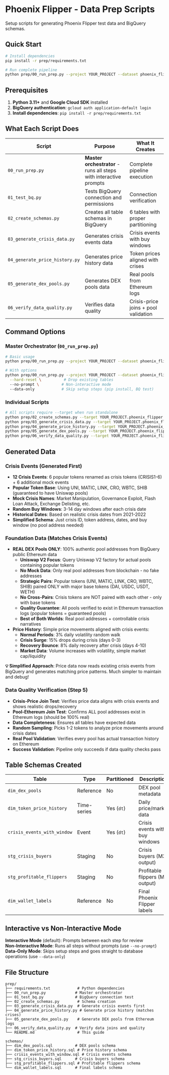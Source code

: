 # Phoenix Flipper - Data Prep Scripts

Setup scripts for generating Phoenix Flipper test data and BigQuery schemas.

## Quick Start

```bash
# Install dependencies
pip install -r prep/requirements.txt

# Run complete pipeline
python prep/00_run_prep.py --project YOUR_PROJECT --dataset phoenix_flipper
```

## Prerequisites

1. **Python 3.11+** and **Google Cloud SDK** installed
2. **BigQuery authentication**: `gcloud auth application-default login`
3. **Install dependencies**: `pip install -r prep/requirements.txt`

## What Each Script Does

| Script | Purpose | What It Creates |
|--------|---------|-----------------|
| `00_run_prep.py` | **Master orchestrator** - runs all steps with interactive prompts | Complete pipeline execution |
| `01_test_bq.py` | Tests BigQuery connection and permissions | Connection verification |
| `02_create_schemas.py` | Creates all table schemas in BigQuery | 6 tables with proper partitioning |
| `03_generate_crisis_data.py` | Generates crisis events data | Crisis events with buy windows |
| `04_generate_price_history.py` | Generates price history data | Token prices aligned with crises |
| `05_generate_dex_pools.py` | Generates DEX pools data | Real pools from Ethereum logs |
| `06_verify_data_quality.py` | Verifies data quality | Crisis-price joins + pool validation |

## Command Options

### Master Orchestrator (`00_run_prep.py`)
```bash
# Basic usage
python prep/00_run_prep.py --project YOUR_PROJECT --dataset phoenix_flipper

# With options
python prep/00_run_prep.py --project YOUR_PROJECT --dataset phoenix_flipper \
  --hard-reset \          # Drop existing tables
  --no-prompt \          # Non-interactive mode
  --data-only            # Skip setup steps (pip install, BQ test)
```

### Individual Scripts
```bash
# All scripts require --target when run standalone
python prep/02_create_schemas.py --target YOUR_PROJECT.phoenix_flipper --drop
python prep/03_generate_crisis_data.py --target YOUR_PROJECT.phoenix_flipper --count 12
python prep/04_generate_price_history.py --target YOUR_PROJECT.phoenix_flipper
python prep/05_generate_dex_pools.py --target YOUR_PROJECT.phoenix_flipper
python prep/06_verify_data_quality.py --target YOUR_PROJECT.phoenix_flipper
```

## Generated Data

### Crisis Events (Generated First)  
- **12 Crisis Events**: 6 popular tokens renamed as crisis tokens (CRISIS1-6) + 6 additional mock events
- **Popular Token Base**: Using UNI, MATIC, LINK, CRO, WBTC, SHIB (guaranteed to have Uniswap pools)
- **Mock Crisis Names**: Market Manipulation, Governance Exploit, Flash Loan Attack, Exchange Delisting, etc.
- **Random Buy Windows**: 3-14 day windows after each crisis date
- **Historical Dates**: Based on realistic crisis dates from 2021-2022
- **Simplified Schema**: Just crisis ID, token address, dates, and buy window (no pool address needed)

### Foundation Data (Matches Crisis Events)
- **REAL DEX Pools ONLY**: 100% authentic pool addresses from BigQuery public Ethereum data
  - **Uniswap V2 Focus**: Query Uniswap V2 factory for actual pools containing popular tokens
  - **No Mock Data**: Only real pool addresses from blockchain - no fake addresses  
  - **Strategic Pairs**: Popular tokens (UNI, MATIC, LINK, CRO, WBTC, SHIB) paired ONLY with major base tokens (DAI, USDC, USDT, WETH)
  - **No Cross-Pairs**: Crisis tokens are NOT paired with each other - only with base tokens
  - **Quality Guarantee**: All pools verified to exist in Ethereum transaction logs (popular tokens = guaranteed pools)
  - **Best of Both Worlds**: Real pool addresses + controllable crisis narratives
- **Price History**: Simple price movements aligned with crisis events:
  - **Normal Periods**: 3% daily volatility random walk
  - **Crisis Surge**: 15% drops during crisis (days 0-3)
  - **Recovery Bounce**: 8% daily recovery after crisis (days 4-10)
  - **Market Data**: Volume increases with volatility, simple market cap/liquidity

**💡 Simplified Approach**: Price data now reads existing crisis events from BigQuery and generates matching price patterns. Much simpler to maintain and debug!

### Data Quality Verification (Step 5)
- **Crisis-Price Join Test**: Verifies price data aligns with crisis events and shows realistic drops/recovery
- **Pool-Ethereum Join Test**: Confirms ALL pool addresses exist in Ethereum logs (should be 100% real)
- **Data Completeness**: Ensures all tables have expected data
- **Random Sampling**: Picks 1-2 tokens to analyze price movements around crisis dates  
- **Real Pool Validation**: Verifies every pool has actual transaction history on Ethereum
- **Success Validation**: Pipeline only succeeds if data quality checks pass

## Table Schemas Created

| Table | Type | Partitioned | Description |
|-------|------|-------------|-------------|
| `dim_dex_pools` | Reference | No | DEX pool metadata |
| `dim_token_price_history` | Time-series | Yes (`dt`) | Daily price/market data |
| `crisis_events_with_window` | Event | Yes (`dt`) | Crisis events with buy windows |
| `stg_crisis_buyers` | Staging | No | Crisis buyers (M3 output) |
| `stg_profitable_flippers` | Staging | No | Profitable flippers (M4 output) |
| `dim_wallet_labels` | Reference | No | Final Phoenix Flipper labels |

## Interactive vs Non-Interactive Mode

**Interactive Mode** (default): Prompts between each step for review  
**Non-Interactive Mode**: Runs all steps without prompts (use `--no-prompt`)  
**Data-Only Mode**: Skips setup steps and goes straight to database operations (use `--data-only`)

## File Structure

```
prep/
├── requirements.txt            # Python dependencies
├── 00_run_prep.py             # Master orchestrator  
├── 01_test_bq.py              # BigQuery connection test
├── 02_create_schemas.py        # Schema creation
├── 03_generate_crisis_data.py  # Generate crisis events first
├── 04_generate_price_history.py # Generate price history (matches crises)
├── 05_generate_dex_pools.py    # Generate DEX pools from Ethereum logs
├── 06_verify_data_quality.py  # Verify data joins and quality
└── README.md                   # This guide

schemas/
├── dim_dex_pools.sql          # DEX pools schema
├── dim_token_price_history.sql # Price history schema  
├── crisis_events_with_window.sql # Crisis events schema
├── stg_crisis_buyers.sql      # Crisis buyers schema
├── stg_profitable_flippers.sql # Profitable flippers schema
└── dim_wallet_labels.sql      # Final labels schema
```